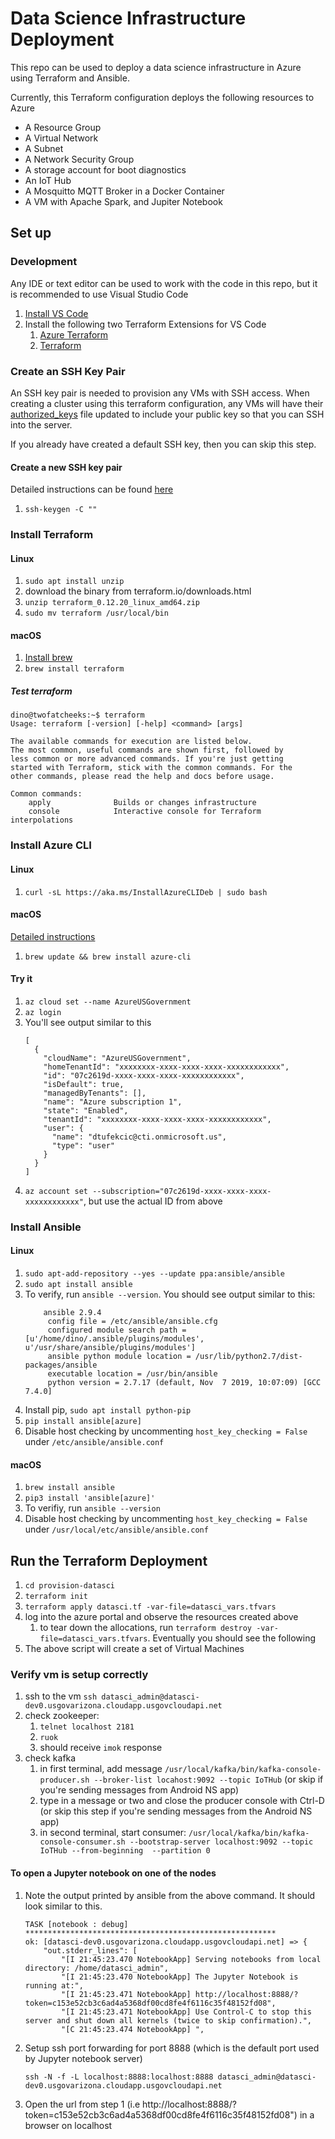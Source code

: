# Data Science Infrastructure Deployment
This repo can be used to deploy a data science infrastructure in Azure using Terraform and Ansible.

Currently, this Terraform configuration deploys the following resources to Azure
- A Resource Group
- A Virtual Network
- A Subnet
- A Network Security Group
- A storage account for boot diagnostics
- An IoT Hub
- A Mosquitto MQTT Broker in a Docker Container
- A VM with Apache Spark, and Jupiter Notebook

## Set up

### Development
Any IDE or text editor can be used to work with the code in this repo, but it is recommended to use Visual Studio Code
1. [Install VS Code](https://code.visualstudio.com/)
1. Install the following two Terraform Extensions for VS Code
    1. [Azure Terraform](https://marketplace.visualstudio.com/items?itemName=ms-azuretools.vscode-azureterraform)
    1. [Terraform](https://marketplace.visualstudio.com/items?itemName=mauve.terraform)


### Create an SSH Key Pair
An SSH key pair is needed to provision any VMs with SSH access.  When creating a cluster using this terraform configuration, any VMs will have their [authorized_keys](https://www.ssh.com/ssh/authorized_keys) file updated to include your public key so that you can SSH into the server.

If you already have created a default SSH key, then you can skip this step.

#### Create a new SSH key pair
Detailed instructions can be found [here](https://confluence.atlassian.com/bitbucketserver/creating-ssh-keys-776639788.html)
1. `ssh-keygen -C ""`

### Install Terraform

#### Linux
1. `sudo apt install unzip`
1. download the binary from terraform.io/downloads.html
1. `unzip terraform_0.12.20_linux_amd64.zip`
1. `sudo mv terraform /usr/local/bin`

#### macOS
1. [Install brew](https://brew.sh/)
1. `brew install terraform`

##### Test terraform

```
dino@twofatcheeks:~$ terraform
Usage: terraform [-version] [-help] <command> [args]

The available commands for execution are listed below.
The most common, useful commands are shown first, followed by
less common or more advanced commands. If you're just getting
started with Terraform, stick with the common commands. For the
other commands, please read the help and docs before usage.

Common commands:
    apply              Builds or changes infrastructure
    console            Interactive console for Terraform interpolations
```

### Install Azure CLI

#### Linux
1. `curl -sL https://aka.ms/InstallAzureCLIDeb | sudo bash`

#### macOS
[Detailed instructions](https://docs.microsoft.com/en-us/cli/azure/install-azure-cli-macos?view=azure-cli-latest)
1. `brew update && brew install azure-cli`

#### Try it
1. `az cloud set --name AzureUSGovernment`
1. `az login`
1. You'll see output similar to this  
    ```
    [
      {
        "cloudName": "AzureUSGovernment",
        "homeTenantId": "xxxxxxxx-xxxx-xxxx-xxxx-xxxxxxxxxxxx",
        "id": "07c2619d-xxxx-xxxx-xxxx-xxxxxxxxxxxx",
        "isDefault": true,
        "managedByTenants": [],
        "name": "Azure subscription 1",
        "state": "Enabled",
        "tenantId": "xxxxxxxx-xxxx-xxxx-xxxx-xxxxxxxxxxxx",
        "user": {
          "name": "dtufekcic@cti.onmicrosoft.us",
          "type": "user"
        }
      }
    ]
    ```
1. `az account set --subscription="07c2619d-xxxx-xxxx-xxxx-xxxxxxxxxxxx"`, but use the actual ID from above

### Install Ansible

#### Linux
1. `sudo apt-add-repository --yes --update ppa:ansible/ansible`
1. `sudo apt install ansible`
1. To verify, run `ansible --version`. You should see output similar to this:
    ```
        ansible 2.9.4
         config file = /etc/ansible/ansible.cfg
         configured module search path = [u'/home/dino/.ansible/plugins/modules', u'/usr/share/ansible/plugins/modules']
         ansible python module location = /usr/lib/python2.7/dist-packages/ansible
         executable location = /usr/bin/ansible
         python version = 2.7.17 (default, Nov  7 2019, 10:07:09) [GCC 7.4.0]
    ```
1. Install pip, `sudo apt install python-pip`
1. `pip install ansible[azure]`
1. Disable host checking by uncommenting `host_key_checking = False` under `/etc/ansible/ansible.conf`

#### macOS
1. `brew install ansible`
1. `pip3 install 'ansible[azure]'`
1. To verifiy, run `ansible --version`
1. Disable host checking by uncommenting `host_key_checking = False` under `/usr/local/etc/ansible/ansible.conf`

## Run the Terraform Deployment
1. `cd provision-datasci`
1. `terraform init`
1. `terraform apply datasci.tf -var-file=datasci_vars.tfvars`
1. log into the azure portal and observe the resources created above
    1. to tear down the allocations, run `terraform destroy -var-file=datasci_vars.tfvars`. Eventually you should see the following
1. The above script will create a set of Virtual Machines

### Verify vm is setup correctly
1. ssh to the vm `ssh datasci_admin@datasci-dev0.usgovarizona.cloudapp.usgovcloudapi.net`
1. check zookeeper: 
    1. `telnet localhost 2181`
    1. `ruok`
    1. should receive `imok` response
1. check kafka
    1. in first terminal, add message `/usr/local/kafka/bin/kafka-console-producer.sh --broker-list locahost:9092 --topic IoTHub` (or skip if you're sending messages from Android NS app)
    1. type in a message or two and close the producer console with Ctrl-D (or skip this step if you're sending messages from the Android NS app)
    1. in second terminal, start consumer: `/usr/local/kafka/bin/kafka-console-consumer.sh --bootstrap-server localhost:9092 --topic IoTHub --from-beginning  --partition 0`
    
#### To open a Jupyter notebook on one of the nodes
 1. Note the output printed by ansible from the above command. It should look similar to this.
    ```
    TASK [notebook : debug] ********************************************************
    ok: [datasci-dev0.usgovarizona.cloudapp.usgovcloudapi.net] => {
        "out.stderr_lines": [
            "[I 21:45:23.470 NotebookApp] Serving notebooks from local directory: /home/datasci_admin", 
            "[I 21:45:23.470 NotebookApp] The Jupyter Notebook is running at:", 
            "[I 21:45:23.471 NotebookApp] http://localhost:8888/?token=c153e52cb3c6ad4a5368df00cd8fe4f6116c35f48152fd08", 
            "[I 21:45:23.471 NotebookApp] Use Control-C to stop this server and shut down all kernels (twice to skip confirmation).", 
            "[C 21:45:23.474 NotebookApp] ", 
    ```
1. Setup ssh port forwarding for port 8888 (which is the default port used by Jupyter notebook server)
    ```
    ssh -N -f -L localhost:8888:localhost:8888 datasci_admin@datasci-dev0.usgovarizona.cloudapp.usgovcloudapi.net
   ```
1. Open the url from step 1 (i.e http://localhost:8888/?token=c153e52cb3c6ad4a5368df00cd8fe4f6116c35f48152fd08") in a browser on localhost   